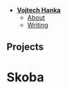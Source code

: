 - [**Vojtech Hanka**](./) <!-- Use `index.md` as well. `./` is a shortcut back to your home page `index.md` -->
    - [About](about.md)
    - [Writing](writing/index.md)


## Projects

# Skoba

